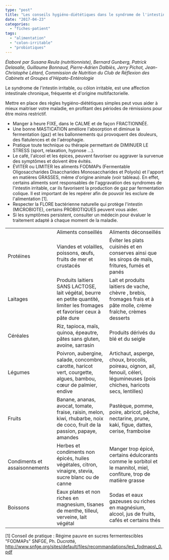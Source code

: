 ```yaml
---
type: "post"
title: "Les conseils hygiéno-diététiques dans le syndrome de l'intestin irritable"
date: "2017-04-23"
categories:
  - "fiches-patient"
tags:
  - "alimentation"
  - "colon-irritable"
  - "probiotiques"
---
```


_Élaboré par Susana Reula (nutritionniste), Bernard Gunberg, Patrick Delasalle, Guillaume Bonnaud, Pierre-Adrien Dalbiès, Jerry Pichot, Jean-Christophe Létard, Commission de Nutrition du Club de Réflexion des Cabinets et Groupes d'Hépato-Entérologie_

Le syndrome de l'intestin irritable, ou côlon irritable, est une affection intestinale chronique, fréquente et d'origine multifactorielle.

Mettre en place des règles hygiéno-diététiques simples peut vous aider à mieux maitriser votre maladie, en profitant des périodes de rémissions pour être moins restrictif.

- Manger à heure FIXE, dans le CALME et de façon FRACTIONNÉE.
- Une bonne MASTICATION améliore l'absorption et diminue la fermentation (gaz) et les ballonnements qui provoquent des douleurs, des flatulences et de l'aérophagie.
- Pratique toute technique ou thérapie permettant de DIMINUER LE STRESS (sport, relaxation, hypnose ...).
- Le café, l'alcool et les épices, peuvent favoriser ou aggraver la survenue des symptômes et doivent être évités.
- ÉVITER ou LIMITER les aliments FODMAPs (Fermentable Oligosaccharides Disaccharides Monosaccharides et Polyols) et l'apport en matières GRASSES, même d'origine animale (voir tableau). En effet, certains aliments sont responsables de l'aggravation des syndromes de l'intestin irritable, car ils favorisent la production de gaz par fermentation colique. Il est important de les repérer afin de pouvoir les exclure de l'alimentation \[1\].
- Respecter la FLORE bactérienne naturelle qui protège l'intestin (MICROBIOTE), certains PROBIOTIQUES peuvent vous aider.
- Si les symptômes persistent, consulter un médecin pour évaluer le traitement adapté à chaque moment de la maladie.

<table class="wp-block-table has-fixed-layout"><tbody><tr><td></td><td>Aliments conseillés</td><td>Aliments déconseillés</td></tr><tr><td>Protéines</td><td>Viandes et volailles, poissons, œufs,&nbsp;<br>fruits de mer et crustacés</td><td>Éviter les plats cuisinés et en conserves ainsi que les sirops de maïs, fritures, fumés et panés</td></tr><tr><td>Laitages</td><td>Produits laitiers SANS LACTOSE, lait végétal, beurre en petite quantité, limiter les fromages et favoriser ceux à pâte dure</td><td>Lait et produits laitiers de vache, chèvre , brebis, fromages frais et à pâte molle, crème fraîche, crèmes desserts</td></tr><tr><td>Céréales</td><td>Riz, tapioca, maïs, quinoa, épeautre, pâtes sans gluten, avoine, sarrasin</td><td>Produits dérivés du blé et du seigle</td></tr><tr><td>Légumes</td><td>Poivron, aubergine, salade, concombre, carotte, haricot vert, courgette, algues, bambou, cœur de palmier, endive</td><td>Artichaut, asperge, choux, brocolis, poireau, oignon, ail, fenouil, céleri, légumineuses (pois chiches, haricots secs, lentilles)</td></tr><tr><td>Fruits</td><td>Banane, ananas, avocat, tomate, fraise, raisin, melon, kiwi, rhubarbe, noix de coco, fruit de la passion, papaye, amandes</td><td>Pastèque, pomme, poire, abricot, pêche, nectarine, prune, kaki, figue, dattes, cerise, framboise</td></tr><tr><td>Condiments et assaisonnements</td><td>Herbes et condiments non épicés, huiles végétales, citron, vinaigre, stevia, sucre blanc ou de canne</td><td>Manger trop épicé, certains édulcorants comme le sorbitol et le mannitol, miel, confiture, trop de matière grasse</td></tr><tr><td>Boissons</td><td>Eaux plates et non riches en magnesium, tisanes de menthe, tilleul, verveine, lait végétal</td><td>Sodas et eaux gazeuses ou riches en magnésium, alcool, jus de fruits, cafés et certains thés</td></tr></tbody></table>

\[1\] Conseil de pratique : Régime pauvre en sucres fermentescibles "FODMAPs" SNFGE, Ph. Ducrotté, http://www.snfge.org/sites/default/files/recommandations/les\_fodmaps\_0.pdf
